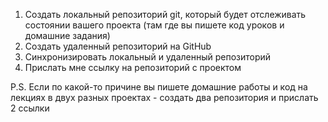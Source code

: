 1. Создать локальный репозиторий git, который будет отслеживать состоянии вашего проекта (там где вы пишете код уроков и домашние задания)
2. Создать удаленный репозиторий на GitHub
3. Синхронизировать локальный и удаленный репозиторий
4. Прислать мне ссылку на репозиторий с проектом

P.S. Если по какой-то причине вы пишете домашние работы и код на лекциях в двух разных проектах - создать два репозитория и прислать 2 ссылки






